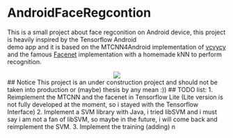 # AndroidFaceRegcontion
This is a small project about face regconition on Android device, this project is heavily inspired by the Tensorflow Android   
demo app and it is based on the MTCNN4Android implementation of [vcvycy](https://github.com/vcvycy/MTCNN4Android/tree/master/app) and the famous [Facenet](https://github.com/davidsandberg/facenet) implementation with a homemade kNN to perform recognition.

<div style="text-align:center"><img src="https://github.com/DangLamTung/AndroidFaceRegcontion/blob/master/trump.png" /></div>
## Notice
This project is an under construction project and should not be taken into production or (maybe) thesis by any mean :))
## TODO list:
1. Reimplement the MTCNN and the facenet in Tensorflow Lite (Lite version is not fully developed at the moment, so i stayed with the Tensorflow Interface)
2. Implement a SVM library with Java, i tried libSVM and i must say i am not a fan of libSVM, so maybe in the future, i will come back and reimplement the SVM.
3. Implement the training (adding) n



